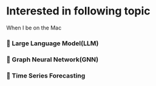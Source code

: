 # Interested in following topic

When I be on the Mac

### 📖 Large Language Model(LLM)
### 📖 Graph Neural Network(GNN)
### 📖 Time Series Forecasting
